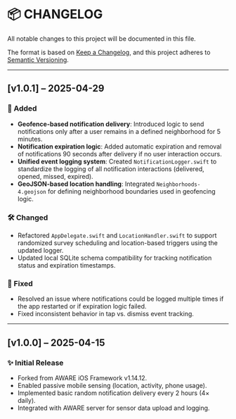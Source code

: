 # 📦 CHANGELOG

All notable changes to this project will be documented in this file.

The format is based on [Keep a Changelog](https://keepachangelog.com/en/1.0.0/), and this project adheres to [Semantic Versioning](https://semver.org/spec/v2.0.0.html).

---

## [v1.0.1] – 2025-04-29

### 🚀 Added
- **Geofence-based notification delivery**: Introduced logic to send notifications only after a user remains in a defined neighborhood for 5 minutes.
- **Notification expiration logic**: Added automatic expiration and removal of notifications 90 seconds after delivery if no user interaction occurs.
- **Unified event logging system**: Created `NotificationLogger.swift` to standardize the logging of all notification interactions (delivered, opened, missed, expired).
- **GeoJSON-based location handling**: Integrated `Neighborhoods-4.geojson` for defining neighborhood boundaries used in geofencing logic.

### 🛠 Changed
- Refactored `AppDelegate.swift` and `LocationHandler.swift` to support randomized survey scheduling and location-based triggers using the updated logger.
- Updated local SQLite schema compatibility for tracking notification status and expiration timestamps.

### 🐞 Fixed
- Resolved an issue where notifications could be logged multiple times if the app restarted or if expiration logic failed.
- Fixed inconsistent behavior in tap vs. dismiss event tracking.

---

## [v1.0.0] – 2025-04-15

### ✨ Initial Release

- Forked from AWARE iOS Framework v1.14.12.
- Enabled passive mobile sensing (location, activity, phone usage).
- Implemented basic random notification delivery every 2 hours (4× daily).
- Integrated with AWARE server for sensor data upload and logging.
